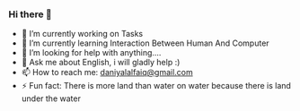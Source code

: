 ### Hi there 👋

- 🔭 I’m currently working on Tasks
- 🌱 I’m currently learning Interaction Between Human And Computer
- 🤔 I’m looking for help with anything....
- 💬 Ask me about English, i will gladly help :)
- 📫 How to reach me: daniyalalfaiq@gmail.com
- ⚡ Fun fact: There is more land than water on water because there is land under the water
